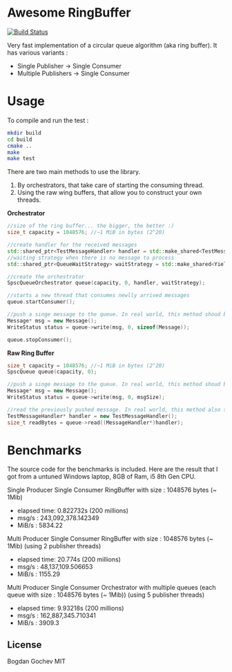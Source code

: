 # Awesome RingBuffer


[![Build Status](https://api.travis-ci.org/borer/awesome-ringbuffer.svg?branch=master)](https://travis-ci.org/borer/awesome-ringbuffer)

Very fast implementation of a circular queue algorithm (aka ring buffer).
It has various variants :
- Single Publisher -> Single Consumer
- Multiple Publishers -> Single Consumer


# Usage

To compile and run the test :
 
```sh
mkdir build
cd build
cmake ..
make
make test
```

There are two main methods to use the library. 
 1) By orchestrators, that take care of starting the consuming thread.
 2) Using the raw wing buffers, that allow you to construct your own threads.

__Orchestrator__
```c++
//size of the ring buffer... the bigger, the better :)
size_t capacity = 1048576; //~1 MiB in bytes (2^20)

//create handler for the received messages
std::shared_ptr<TestMessageHandler> handler = std::make_shared<TestMessageHandler>();
//waiting strategy when there is no message to process
std::shared_ptr<QueueWaitStrategy> waitStrategy = std::make_shared<YieldingStrategy>();

//create the orchestrator 
SpscQueueOrchestrator queue(capacity, 0, handler, waitStrategy);

//starts a new thread that consumes newlly arrived messages
queue.startConsumer();

//push a singe message to the queue. In real world, this method shoud be called from a different thread.
Message* msg = new Message();
WriteStatus status = queue->write(msg, 0, sizeof(Message));

queue.stopConsumer();
```

__Raw Ring Buffer__

```c++
size_t capacity = 1048576; //~1 MiB in bytes (2^20)
SpscQueue queue(capacity, 0);

//push a singe message to the queue. In real world, this method shoud be called from a different thread.
Message* msg = new Message();
WriteStatus status = queue->write(msg, 0, msgSize);

//read the previously pushed message. In real world, this method also shoud be called from a different thread.
TestMessageHandler* handler = new TestMessageHandler();
size_t readBytes = queue->read((MessageHandler*)handler);
```

# Benchmarks

The source code for the benchmarks is included. Here are the result that I got from a untuned Windows laptop, 8GB of Ram, i5 8th Gen CPU.

Single Producer Single Consumer RingBuffer with size : 1048576 bytes (~ 1Mib)
 - elapsed time: 0.822732s (200 millions)
 - msg/s : 243,092,378.142349
 - MiB/s : 5834.22
 
 Multi Producer Single Consumer RingBuffer with size : 1048576 bytes (~ 1Mib) (using 2 publisher threads)
 - elapsed time: 20.774s (200 millions)
 - msg/s : 48,137,109.506653
 - MiB/s : 1155.29
 
  Multi Producer Single Consumer Orchestrator with multiple queues (each queue with size : 1048576 bytes (~ 1Mib)) (using 5 publisher threads)
 - elapsed time: 9.93218s (200 millions)
 - msg/s : 162,887,345.710341
 - MiB/s : 3909.3

License
----
Bogdan Gochev
MIT
